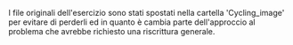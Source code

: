 I file originali dell'esercizio sono stati spostati nella cartella 'Cycling_image' per evitare di perderli ed in quanto è cambia parte dell'approccio al problema che avrebbe richiesto una riscrittura generale.